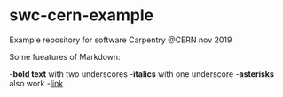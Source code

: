 # swc-cern-example
Example repository  for software Carpentry @CERN nov 2019

Some fueatures of Markdown:

-__bold text__ with two underscores
-__italics__ with one underscore
-**asterisks** also work
-[link]()
